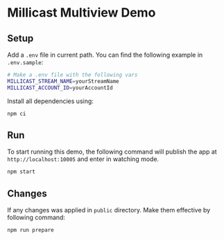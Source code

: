 # Millicast Multiview Demo

## Setup
Add a `.env` file in current path. You can find the following example in `.env.sample`:
```sh
# Make a .env file with the following vars
MILLICAST_STREAM_NAME=yourStreamName
MILLICAST_ACCOUNT_ID=yourAccountId
```

Install all dependencies using:
```sh
npm ci
```

## Run
To start running this demo, the following command will publish the app at `http://localhost:10005` and enter in watching mode.
```sh
npm start
```

## Changes
If any changes was applied in `public` directory. Make them effective by following command:
```
npm run prepare
```
